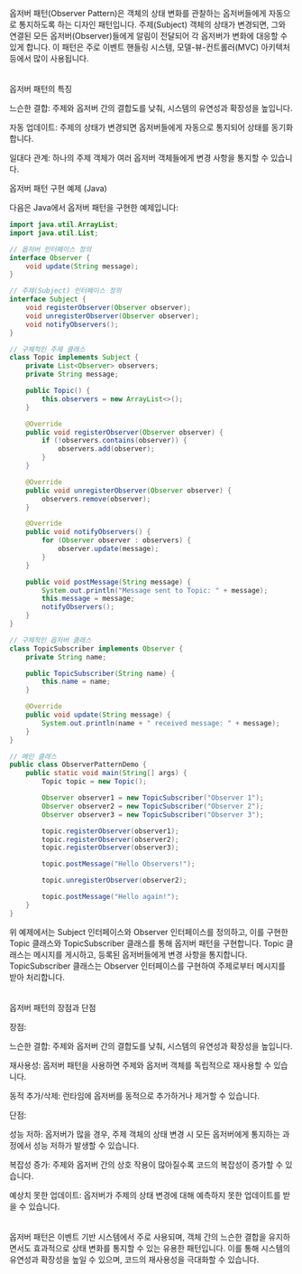 옵저버 패턴(Observer Pattern)은 객체의 상태 변화를 관찰하는 옵저버들에게 자동으로 통지하도록 하는 디자인 패턴입니다. 주제(Subject) 객체의 상태가 변경되면, 그와 연결된 모든 옵저버(Observer)들에게 알림이 전달되어 각 옵저버가 변화에 대응할 수 있게 합니다. 이 패턴은 주로 이벤트 핸들링 시스템, 모델-뷰-컨트롤러(MVC) 아키텍처 등에서 많이 사용됩니다.
<br><br><br>
옵저버 패턴의 특징

느슨한 결합: 주제와 옵저버 간의 결합도를 낮춰, 시스템의 유연성과 확장성을 높입니다.

자동 업데이트: 주제의 상태가 변경되면 옵저버들에게 자동으로 통지되어 상태를 동기화합니다.

일대다 관계: 하나의 주제 객체가 여러 옵저버 객체들에게 변경 사항을 통지할 수 있습니다.

옵저버 패턴 구현 예제 (Java)

다음은 Java에서 옵저버 패턴을 구현한 예제입니다:

```java
import java.util.ArrayList;
import java.util.List;

// 옵저버 인터페이스 정의
interface Observer {
    void update(String message);
}

// 주제(Subject) 인터페이스 정의
interface Subject {
    void registerObserver(Observer observer);
    void unregisterObserver(Observer observer);
    void notifyObservers();
}

// 구체적인 주제 클래스
class Topic implements Subject {
    private List<Observer> observers;
    private String message;

    public Topic() {
        this.observers = new ArrayList<>();
    }

    @Override
    public void registerObserver(Observer observer) {
        if (!observers.contains(observer)) {
            observers.add(observer);
        }
    }

    @Override
    public void unregisterObserver(Observer observer) {
        observers.remove(observer);
    }

    @Override
    public void notifyObservers() {
        for (Observer observer : observers) {
            observer.update(message);
        }
    }

    public void postMessage(String message) {
        System.out.println("Message sent to Topic: " + message);
        this.message = message;
        notifyObservers();
    }
}

// 구체적인 옵저버 클래스
class TopicSubscriber implements Observer {
    private String name;

    public TopicSubscriber(String name) {
        this.name = name;
    }

    @Override
    public void update(String message) {
        System.out.println(name + " received message: " + message);
    }
}

// 메인 클래스
public class ObserverPatternDemo {
    public static void main(String[] args) {
        Topic topic = new Topic();

        Observer observer1 = new TopicSubscriber("Observer 1");
        Observer observer2 = new TopicSubscriber("Observer 2");
        Observer observer3 = new TopicSubscriber("Observer 3");

        topic.registerObserver(observer1);
        topic.registerObserver(observer2);
        topic.registerObserver(observer3);

        topic.postMessage("Hello Observers!");

        topic.unregisterObserver(observer2);

        topic.postMessage("Hello again!");
    }
}
```
위 예제에서는 Subject 인터페이스와 Observer 인터페이스를 정의하고, 이를 구현한 Topic 클래스와 TopicSubscriber 클래스를 통해 옵저버 패턴을 구현합니다. Topic 클래스는 메시지를 게시하고, 등록된 옵저버들에게 변경 사항을 통지합니다. TopicSubscriber 클래스는 Observer 인터페이스를 구현하여 주제로부터 메시지를 받아 처리합니다.
<br><br><br>
옵저버 패턴의 장점과 단점

장점:

느슨한 결합: 주제와 옵저버 간의 결합도를 낮춰, 시스템의 유연성과 확장성을 높입니다.

재사용성: 옵저버 패턴을 사용하면 주제와 옵저버 객체를 독립적으로 재사용할 수 있습니다.

동적 추가/삭제: 런타임에 옵저버를 동적으로 추가하거나 제거할 수 있습니다.

단점:

성능 저하: 옵저버가 많을 경우, 주제 객체의 상태 변경 시 모든 옵저버에게 통지하는 과정에서 성능 저하가 발생할 수 있습니다.

복잡성 증가: 주제와 옵저버 간의 상호 작용이 많아질수록 코드의 복잡성이 증가할 수 있습니다.

예상치 못한 업데이트: 옵저버가 주제의 상태 변경에 대해 예측하지 못한 업데이트를 받을 수 있습니다.
<br><br><br>
옵저버 패턴은 이벤트 기반 시스템에서 주로 사용되며, 객체 간의 느슨한 결합을 유지하면서도 효과적으로 상태 변화를 통지할 수 있는 유용한 패턴입니다. 이를 통해 시스템의 유연성과 확장성을 높일 수 있으며, 코드의 재사용성을 극대화할 수 있습니다.

